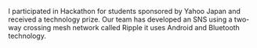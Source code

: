 I participated in Hackathon for students sponsored by Yahoo Japan and received a technology prize. Our team has developed an SNS using a two-way crossing mesh network called Ripple it uses Android and Bluetooth technology.  

